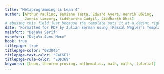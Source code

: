 ```yaml
---
title: "Metaprogramming in Lean 4"
author: [Arthur Paulino, Damiano Testa, Edward Ayers, Henrik Böving,
         Jannis Limperg, Siddhartha Gadgil, Siddharth Bhat]
# abusing this field just because the template puts it at a decent right-sized spot
date: "Formatted for PDF by Julian Berman using [Pascal Wagler's Template](https://github.com/Wandmalfarbe/pandoc-latex-template)"
mainfont: "DejaVu Serif"
monofont: "DejaVu Sans Mono"
book: true
titlepage: true
titlepage-color: "083045"
titlepage-text-color: "F4F6F7"
titlepage-rule-color: "EDD369"
keywords: [Lean, theorem proving, mathematics, math, maths, tutorial]
...
```

